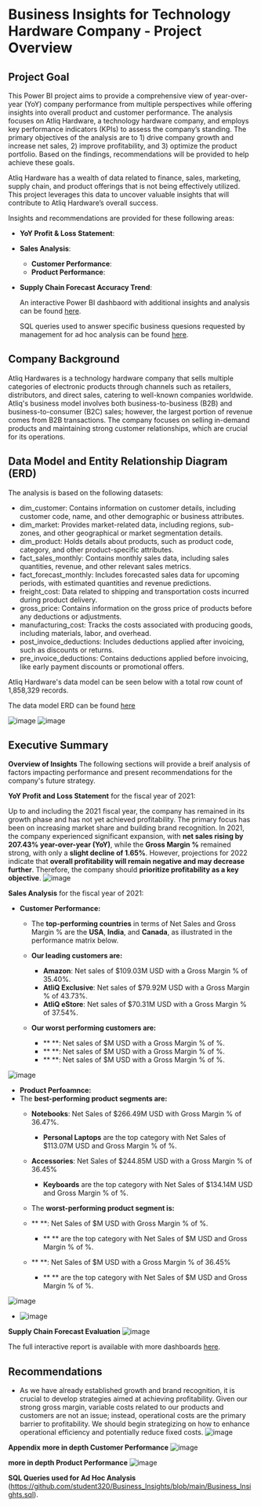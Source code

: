 # Business Insights for Technology Hardware Company - Project Overview

## Project Goal
This Power BI project aims to provide a comprehensive view of year-over-year (YoY) company performance from multiple perspectives while offering insights into overall product and customer performance. The analysis focuses on Atliq Hardware, a technology hardware company, and employs key performance indicators (KPIs) to assess the company’s standing. The primary objectives of the analysis are to 1) drive company growth and increase net sales, 2) improve profitability, and 3) optimize the product portfolio. Based on the findings, recommendations will be provided to help achieve these goals.

Atliq Hardware has a wealth of data related to finance, sales, marketing, supply chain, and product offerings that is not being effectively utilized. This project leverages this data to uncover valuable insights that will contribute to Atliq Hardware’s overall success.

Insights and recommendations are provided for these following areas:
- **YoY Profit & Loss Statement**:
- **Sales Analysis**:
  - **Customer Performance**:
  - **Product Performance**:
- **Supply Chain Forecast Accuracy Trend**:

  An interactive Power BI dashbaord with additional insights and analysis can be found [here](https://app.powerbi.com/view?r=eyJrIjoiZTUyYWY3MjUtNzI5Ny00MmY0LThlN2YtNDgxYTljOWIwZDg4IiwidCI6ImM2ZTU0OWIzLTVmNDUtNDAzMi1hYWU5LWQ0MjQ0ZGM1YjJjNCJ9).
  
  SQL queries used to answer specific business quesions requested by management for ad hoc analysis can be found [here](https://github.com/student320/Business_Insights/blob/main/Business_Insights.sql).



## Company Background
Atliq Hardwares is a technology hardware company that sells multiple categories of electronic products through channels such as retailers, distributors, and direct sales, catering to well-known companies worldwide. Atliq's business model involves both business-to-business (B2B) and business-to-consumer (B2C) sales; however, the largest portion of revenue comes from B2B transactions. The company focuses on selling in-demand products and maintaining strong customer relationships, which are crucial for its operations.

## Data Model and Entity Relationship Diagram (ERD)
The analysis is based on the following datasets:

- dim_customer: Contains information on customer details, including customer code, name, and other demographic or business attributes.
- dim_market: Provides market-related data, including regions, sub-zones, and other geographical or market segmentation details.
- dim_product: Holds details about products, such as product code, category, and other product-specific attributes.
- fact_sales_monthly: Contains monthly sales data, including sales quantities, revenue, and other relevant sales metrics.
- fact_forecast_monthly: Includes forecasted sales data for upcoming periods, with estimated quantities and revenue predictions.
- freight_cost: Data related to shipping and transportation costs incurred during product delivery.
- gross_price: Contains information on the gross price of products before any deductions or adjustments.
- manufacturing_cost: Tracks the costs associated with producing goods, including materials, labor, and overhead.
- post_invoice_deductions: Includes deductions applied after invoicing, such as discounts or returns.
- pre_invoice_deductions: Contains deductions applied before invoicing, like early payment discounts or promotional offers.

Atliq Hardware's data model can be seen below with a total row count of 1,858,329 records.  

The data model ERD can be found [here](https://lucid.app/lucidchart/5b5eb739-3350-4fd0-a3fe-c15e840668a5/view)


![image](https://github.com/user-attachments/assets/101500fb-b627-45b7-9a58-24bab7d953b7)
![image](https://github.com/user-attachments/assets/29f7704c-28eb-4ea5-aedf-df519e6a38e9)


## Executive Summary

**Overview of Insights**
The following sections will provide a breif analysis of factors impacting performance and present recommendations for the company's future strategy.  

**YoY Profit and Loss Statement** for the fiscal year of 2021:  

Up to and including the 2021 fiscal year, the company has remained in its growth phase and has not yet achieved profitability. The primary focus has been on increasing market share and building brand recognition. In 2021, the company experienced significant expansion, with **net sales rising by 207.43% year-over-year (YoY)**, while the **Gross Margin %** remained strong, with only a **slight decline of 1.65%**. However, projections for 2022 indicate that **overall profitability will remain negative and may decrease further**. Therefore, the company should **prioritize profitability as a key objective**.
![image](https://github.com/user-attachments/assets/b01e9230-6eb1-480f-9dda-cc6dcc5a15cf)  

**Sales Analysis** for the fiscal year of 2021:
  - **Customer Performance:**
    - The **top-performing countries** in terms of Net Sales and Gross Margin % are the **USA**, **India**, and **Canada**, as illustrated in the performance matrix below.  
    
    - **Our leading customers are:**
      - **Amazon**: Net sales of $109.03M USD with a Gross Margin % of 35.40%.
      - **AtliQ Exclusive**: Net sales of $79.92M USD with a Gross Margin % of 43.73%.
      - **AtliQ eStore**: Net sales of $70.31M USD with a Gross Margin % of 37.54%.
     
    - **Our worst performing customers are:**
      - ** **: Net sales of $M USD with a Gross Margin % of %.
      - ** **: Net sales of $M USD with a Gross Margin % of %.
      - ** **: Net sales of $M USD with a Gross Margin % of %.
   
  ![image](https://github.com/user-attachments/assets/ea569cba-bf2f-4324-9565-f4c30ff4ff14)

 - **Product Perfoamnce:**
  - The **best-performing product segments are:**
    - **Notebooks**: Net Sales of $266.49M USD with Gross Margin % of 36.47%.
      - **Personal Laptops** are the top category with Net Sales of $113.07M USD and Gross Margin % of %. 
    - **Accessories**: Net Sales of $244.85M USD with a Gross Margin % of 36.45%
      - **Keyboards** are the top category with Net Sales of $134.14M USD  and Gross Margin % of %.
     
    - The **worst-performing product segment is:**
    - ** **: Net Sales of $M USD with Gross Margin % of %.
      - ** ** are the top category with Net Sales of $M USD and Gross Margin % of %.
    - ** **: Net Sales of $M USD with a Gross Margin % of 36.45%
      - ** ** are the top category with Net Sales of $M USD and Gross Margin % of %.
   
  ![image](https://github.com/user-attachments/assets/395cf3f8-e556-40c0-899b-6a53e1b69969)


- ![image](https://github.com/user-attachments/assets/b2bd8174-4f9d-4777-9668-e964ecf54fe3)





**Supply Chain Forecast Evaluation**
![image](https://github.com/user-attachments/assets/80cac246-5a75-4884-b376-9e5ea492592d)


The full interactive report is available with more dashboards [here](https://app.powerbi.com/view?r=eyJrIjoiZTUyYWY3MjUtNzI5Ny00MmY0LThlN2YtNDgxYTljOWIwZDg4IiwidCI6ImM2ZTU0OWIzLTVmNDUtNDAzMi1hYWU5LWQ0MjQ0ZGM1YjJjNCJ9).

## Recommendations
- As we have already established growth and brand recognition, it is crucial to develop strategies aimed at achieving profitability. Given our strong gross margin, variable costs related to our products and customers are not an issue; instead, operational costs are the primary barrier to profitability. We should begin strategizing on how to enhance operational efficiency and potentially reduce fixed costs.
![image](https://github.com/user-attachments/assets/e15124d2-1f3e-42f7-992b-563d9f5f8639)



**Appendix**
**more in depth Customer Performance**
![image](https://github.com/user-attachments/assets/d3637dc7-a7f7-41d0-b213-b1978c7785b0)

**more in depth Product Performance**
![image](https://github.com/user-attachments/assets/ae174505-8f60-4fdd-88a3-fd5f04e834e1)

**SQL Queries used for Ad Hoc Analysis**
(https://github.com/student320/Business_Insights/blob/main/Business_Insights.sql).


